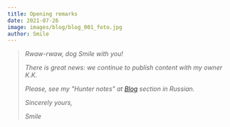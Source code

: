 ```yaml
---
title: Opening remarks
date: 2021-07-26
image: images/blog/blog_001_foto.jpg
author: Smile
---
```


> *Rwaw-rwaw, dog Smile with you!*
>
> *There is great news: we continue to publish content with my owner K.K.*
>
> *Please, see my "Hunter notes" at [Blog](https://kkadikin.ru/ru/blog/) section in Russian.*
>
> *Sincerely yours,*
>
> *Smile*